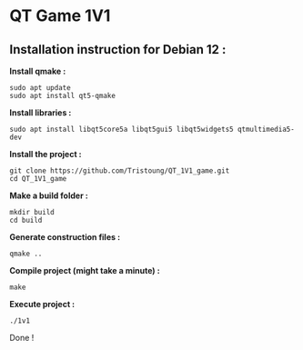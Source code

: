 # QT Game 1V1

## Installation instruction for Debian 12 : 

**Install qmake :**
```
sudo apt update
sudo apt install qt5-qmake
```
**Install libraries :**
```
sudo apt install libqt5core5a libqt5gui5 libqt5widgets5 qtmultimedia5-dev
```
**Install the project :**
```
git clone https://github.com/Tristoung/QT_1V1_game.git
cd QT_1V1_game
```

**Make a build folder :**
```
mkdir build
cd build
```

**Generate construction files :**
```
qmake ..
```

**Compile project (might take a minute) :**
```
make
```

**Execute project :**
```
./1v1
```

Done !
